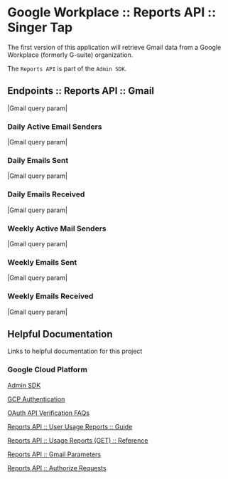# Google Workplace :: Reports API :: Singer Tap

The first version of this application will retrieve Gmail data from a Google Workplace (formerly G-suite) organization.

The `Reports API` is part of the `Admin SDK`.

## Endpoints :: Reports API :: Gmail

|Gmail query param|

### Daily Active Email Senders

|Gmail query param|

### Daily Emails Sent

|Gmail query param|

### Daily Emails Received

|Gmail query param|

### Weekly Active Mail Senders

|Gmail query param|

### Weekly Emails Sent

|Gmail query param|

### Weekly Emails Received

|Gmail query param|

## Helpful Documentation

Links to helpful documentation for this project

### Google Cloud Platform

[Admin SDK](https://developers.google.com/admin-sdk)

[GCP Authentication](https://cloud.google.com/docs/authentication)

[OAuth API Verification FAQs](https://support.google.com/cloud/answer/9110914)

[Reports API :: User Usage Reports :: Guide](https://developers.google.com/admin-sdk/reports/v1/guides/manage-usage-users)

[Reports API :: Usage Reports (GET) :: Reference](https://developers.google.com/admin-sdk/reports/v1/reference/userUsageReport/get)

[Reports API :: Gmail Parameters](https://developers.google.com/admin-sdk/reports/v1/appendix/usage/user/gmail)

[Reports API :: Authorize Requests](https://developers.google.com/admin-sdk/reports/v1/guides/authorizing)
